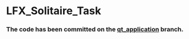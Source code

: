 # LFX_Solitaire_Task

### The code has been committed on the [qt_application](https://github.com/Komal0103/LFX_Solitaire_Task/tree/qt_application) branch.
